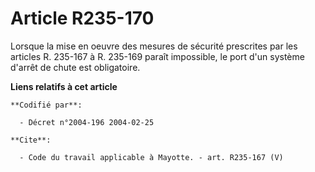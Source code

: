 # Article R235-170

Lorsque la mise en oeuvre des mesures de sécurité prescrites par les articles R. 235-167 à R. 235-169 paraît impossible, le
port d'un système d'arrêt de chute est obligatoire.

**Liens relatifs à cet article**

	**Codifié par**:

	  - Décret n°2004-196 2004-02-25

	**Cite**:

	  - Code du travail applicable à Mayotte. - art. R235-167 (V)
